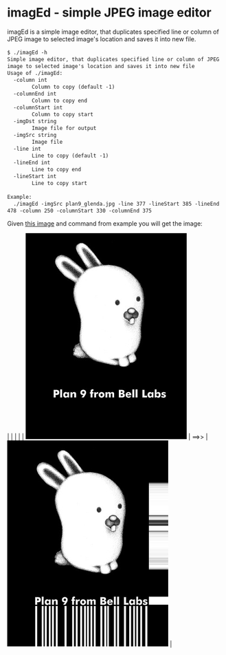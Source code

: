 # imagEd - simple JPEG image editor

imagEd is a simple image editor, that duplicates specified line or column of JPEG image to selected image's location and saves it into new file.

```console
$ ./imagEd -h
Simple image editor, that duplicates specified line or column of JPEG image to selected image's location and saves it into new file
Usage of ./imagEd:
  -column int
    	Column to copy (default -1)
  -columnEnd int
    	Column to copy end
  -columnStart int
    	Column to copy start
  -imgDst string
    	Image file for output
  -imgSrc string
    	Image file
  -line int
    	Line to copy (default -1)
  -lineEnd int
    	Line to copy end
  -lineStart int
    	Line to copy start

Example:
  ./imagEd -imgSrc plan9_glenda.jpg -line 377 -lineStart 385 -lineEnd 478 -column 250 -columnStart 330 -columnEnd 375
```

Given [this image](https://upload.wikimedia.org/wikipedia/commons/thumb/a/a5/Glenda_bunny_mascot_of_plan_9_from_bell_black.jpg/375px-Glenda_bunny_mascot_of_plan_9_from_bell_black.jpg) and command from example you will get the image:

| | | |
| ![plan9](plan9_glenda.jpg "Plan 9 Glenda") | ==>> | ![plan9](copy_plan9_glenda.jpg "Plan 9 Glenda") |
